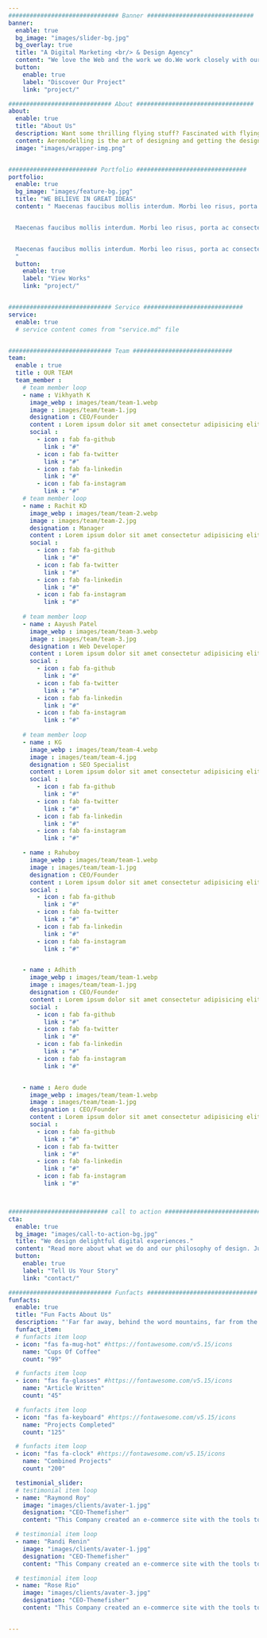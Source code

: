 ```yaml
---
############################### Banner ##############################
banner:
  enable: true
  bg_image: "images/slider-bg.jpg"
  bg_overlay: true
  title: "A Digital Marketing <br/> & Design Agency"
  content: "We love the Web and the work we do.We work closely with our clients to deliver  the best possible solutions for their needs"
  button:
    enable: true
    label: "Discover Our Project"
    link: "project/"

############################# About #################################
about:
  enable: true
  title: "About Us"
  description: Want some thrilling flying stuff? Fascinated with flying things? Wanna blow your mind with the flow of wind? Come join us for an exciting experience!
  content: Aeromodelling is the art of designing and getting the design to build some awe-inspiring stuff to meet the skies. At IITH; we aviation enthusiasts fuel innovation to re-invent “flying” like it has never been before. Let’s re-energise aviation.
  image: "images/wrapper-img.png"


######################### Portfolio ###############################
portfolio:
  enable: true
  bg_image: "images/feature-bg.jpg"
  title: "WE BELIEVE IN GREAT IDEAS"
  content: " Maecenas faucibus mollis interdum. Morbi leo risus, porta ac consectetur ac, vestibulum at eros. Fusce dapibus, tellus ac cursus commodo, tortor mauris condimentum nibh, ut fermentum massa justo sit amet risus.


  Maecenas faucibus mollis interdum. Morbi leo risus, porta ac consectetur ac, vestibulum at eros. Fusce dapibus, tellus ac cursus commodo, tortor mauris condimentum nibh, ut fermentum massa justo sit amet risus.


  Maecenas faucibus mollis interdum. Morbi leo risus, porta ac consectetur ac, vestibulum at eros. Fusce dapibus, tellus ac cursus commodo, tortor mauris condimentum nibh, ut fermentum massa justo sit amet risus.
  "
  button:
    enable: true
    label: "View Works"
    link: "project/"


############################# Service ############################
service:
  enable: true
  # service content comes from "service.md" file


############################# Team ############################
team:
  enable : true
  title : OUR TEAM
  team_member :
    # team member loop
    - name : Vikhyath K
      image_webp : images/team/team-1.webp
      image : images/team/team-1.jpg
      designation : CEO/Founder
      content : Lorem ipsum dolor sit amet consectetur adipisicing elit. Aspernatur necessitatibus ullam, culpa odio.
      social :
        - icon : fab fa-github 
          link : "#"
        - icon : fab fa-twitter 
          link : "#"
        - icon : fab fa-linkedin   
          link : "#"
        - icon : fab fa-instagram  
          link : "#"
    # team member loop
    - name : Rachit KD
      image_webp : images/team/team-2.webp
      image : images/team/team-2.jpg
      designation : Manager
      content : Lorem ipsum dolor sit amet consectetur adipisicing elit. Aspernatur necessitatibus ullam, culpa odio.
      social :
        - icon : fab fa-github 
          link : "#"
        - icon : fab fa-twitter 
          link : "#"
        - icon : fab fa-linkedin   
          link : "#"
        - icon : fab fa-instagram  
          link : "#"
        
    # team member loop
    - name : Aayush Patel
      image_webp : images/team/team-3.webp
      image : images/team/team-3.jpg
      designation : Web Developer
      content : Lorem ipsum dolor sit amet consectetur adipisicing elit. Aspernatur necessitatibus ullam, culpa odio.
      social :
        - icon : fab fa-github 
          link : "#"
        - icon : fab fa-twitter 
          link : "#"
        - icon : fab fa-linkedin   
          link : "#"
        - icon : fab fa-instagram  
          link : "#"
        
    # team member loop
    - name : KG
      image_webp : images/team/team-4.webp
      image : images/team/team-4.jpg
      designation : SEO Specialist
      content : Lorem ipsum dolor sit amet consectetur adipisicing elit. Aspernatur necessitatibus ullam, culpa odio.
      social :
        - icon : fab fa-github 
          link : "#"
        - icon : fab fa-twitter 
          link : "#"
        - icon : fab fa-linkedin   
          link : "#"
        - icon : fab fa-instagram  
          link : "#"

    - name : Rahuboy
      image_webp : images/team/team-1.webp
      image : images/team/team-1.jpg
      designation : CEO/Founder
      content : Lorem ipsum dolor sit amet consectetur adipisicing elit. Aspernatur necessitatibus ullam, culpa odio.
      social :
        - icon : fab fa-github 
          link : "#"
        - icon : fab fa-twitter 
          link : "#"
        - icon : fab fa-linkedin   
          link : "#"
        - icon : fab fa-instagram  
          link : "#"


    - name : Adhith
      image_webp : images/team/team-1.webp
      image : images/team/team-1.jpg
      designation : CEO/Founder
      content : Lorem ipsum dolor sit amet consectetur adipisicing elit. Aspernatur necessitatibus ullam, culpa odio.
      social :
        - icon : fab fa-github 
          link : "#"
        - icon : fab fa-twitter 
          link : "#"
        - icon : fab fa-linkedin   
          link : "#"
        - icon : fab fa-instagram  
          link : "#"


    - name : Aero dude
      image_webp : images/team/team-1.webp
      image : images/team/team-1.jpg
      designation : CEO/Founder
      content : Lorem ipsum dolor sit amet consectetur adipisicing elit. Aspernatur necessitatibus ullam, culpa odio.
      social :
        - icon : fab fa-github 
          link : "#"
        - icon : fab fa-twitter 
          link : "#"
        - icon : fab fa-linkedin   
          link : "#"
        - icon : fab fa-instagram  
          link : "#"



############################ call to action ###########################
cta:
  enable: true
  bg_image: "images/call-to-action-bg.jpg"
  title: "We design delightful digital experiences."
  content: "Read more about what we do and our philosophy of design. Judge for yourself The work and results <br> we’ve achieved for other clients, and meet our highly experienced Team who just love to design."
  button:
    enable: true
    label: "Tell Us Your Story"
    link: "contact/"

############################# Funfacts ###############################
funfacts:
  enable: true
  title: "Fun Facts About Us"
  description: "'Far far away, behind the word mountains, far from the countries Vokalia and Consonantia, <br> there live the blind texts. Separated they live in Bookmarksgrove right at the coast of the Semantics'"
  funfact_item:
  # funfacts item loop
  - icon: "fas fa-mug-hot" #https://fontawesome.com/v5.15/icons
    name: "Cups Of Coffee"
    count: "99"

  # funfacts item loop
  - icon: "fas fa-glasses" #https://fontawesome.com/v5.15/icons
    name: "Article Written"
    count: "45"

  # funfacts item loop
  - icon: "fas fa-keyboard" #https://fontawesome.com/v5.15/icons
    name: "Projects Completed"
    count: "125"

  # funfacts item loop
  - icon: "fas fa-clock" #https://fontawesome.com/v5.15/icons
    name: "Combined Projects"
    count: "200"

  testimonial_slider:
  # testimonial item loop
  - name: "Raymond Roy"
    image: "images/clients/avater-1.jpg"
    designation: "CEO-Themefisher"
    content: "This Company created an e-commerce site with the tools to make our business a success, with innovative ideas we feel that our site has unique elements that make us stand out from the crowd."

  # testimonial item loop
  - name: "Randi Renin"
    image: "images/clients/avater-1.jpg"
    designation: "CEO-Themefisher"
    content: "This Company created an e-commerce site with the tools to make our business a success, with innovative ideas we feel that our site has unique elements that make us stand out from the crowd."

  # testimonial item loop
  - name: "Rose Rio"
    image: "images/clients/avater-3.jpg"
    designation: "CEO-Themefisher"
    content: "This Company created an e-commerce site with the tools to make our business a success, with innovative ideas we feel that our site has unique elements that make us stand out from the crowd."


---
```

